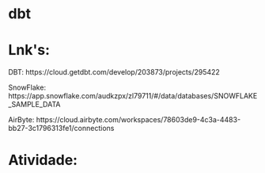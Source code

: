 # dbt


# Lnk's:

<p> DBT: https://cloud.getdbt.com/develop/203873/projects/295422 </p>
<p> SnowFlake: https://app.snowflake.com/audkzpx/zl79711/#/data/databases/SNOWFLAKE_SAMPLE_DATA </p>
<p> AirByte: https://cloud.airbyte.com/workspaces/78603de9-4c3a-4483-bb27-3c1796313fe1/connections </p>

# Atividade:

